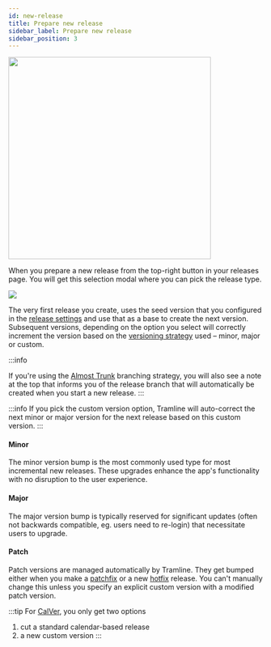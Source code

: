 ```yaml
---
id: new-release
title: Prepare new release
sidebar_label: Prepare new release
sidebar_position: 3
---
```


<p>
  <img src="/img/prepare-new-release-button.png" width="400"/>
</p>

When you prepare a new release from the top-right button in your releases page. You will get this selection modal where you can pick the release type.

![](/img/prepare-new-release.png)

The very first release you create, uses the seed version that you configured in the [release settings](/using-tramline/release-management/release-settings) and use that as a base to create the next version. Subsequent versions, depending on the option you select will correctly increment the version based on the [versioning strategy](/using-tramline/version-management) used – minor, major or custom.

:::info

If you're using the [Almost Trunk](/using-tramline/release-management/branching-strategies#almost-trunk) branching strategy, you will also see a note at the top that informs you of the release branch that will automatically be created when you start a new release.
:::

:::info
If you pick the custom version option, Tramline will auto-correct the next minor or major version for the next release based on this custom version.
:::

#### Minor
The minor version bump is the most commonly used type for most incremental new releases. These upgrades enhance the app's functionality with no disruption to the user experience.


#### Major
The major version bump is typically reserved for significant updates (often not backwards compatible, eg. users need to re-login) that necessitate users to upgrade.

#### Patch

Patch versions are managed automatically by Tramline. They get bumped either when you make a [patchfix](/using-tramline/special-cases/fix-releases#patchfix) or a new [hotfix](/using-tramline/special-cases/fix-releases#hotfix) release. You can't manually change this unless you specify an explicit custom version with a modified patch version.

:::tip
For [CalVer](/using-tramline/version-management/version-strategies), you only get two options

1. cut a standard calendar-based release
2. a new custom version
:::
